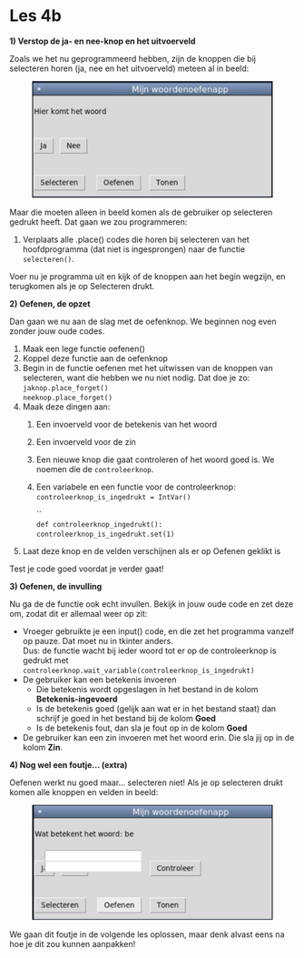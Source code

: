 # Les 4b

**1) Verstop de ja- en nee-knop en het uitvoerveld**

Zoals we het nu geprogrammeerd hebben, zijn de knoppen die bij selecteren horen (ja, nee en het uitvoerveld) meteen al in beeld:

<figure><img src="../../.gitbook/assets/image (1).png" alt=""><figcaption></figcaption></figure>

Maar die moeten alleen in beeld komen als de gebruiker op selecteren gedrukt heeft. Dat gaan we zou programmeren:

1. Verplaats alle .place() codes die horen bij selecteren van het hoofdprogramma (dat niet is ingesprongen) naar de functie `selecteren()`.&#x20;

Voer nu je programma uit en kijk of de knoppen aan het begin wegzijn, en terugkomen als je op Selecteren drukt.

&#x20;**2) Oefenen, de opzet**

Dan gaan we nu aan de slag met de oefenknop. We beginnen nog even zonder jouw oude codes.

1. Maak een lege functie oefenen()
2. Koppel deze functie aan de oefenknop
3. Begin in de functie oefenen met het uitwissen van de knoppen van selecteren, want die hebben we nu niet nodig. Dat doe je zo: \
   `jaknop.place_forget()`\
   `neeknop.place_forget()`
4. Maak deze dingen aan:
   1. Een invoerveld voor de betekenis van het woord&#x20;
   2. Een invoerveld voor de zin
   3. Een nieuwe knop die gaat controleren of het woord goed is. We noemen die de `controleerknop`.
   4.  Een variabele en een functie voor de controleerknop:\
       `controleerknop_is_ingedrukt = IntVar()`

       ``\
       `def controleerknop_ingedrukt():` \
       &#x20;  `controleerknop_is_ingedrukt.set(1)`
5. Laat deze knop en de velden verschijnen als er op Oefenen geklikt is

Test je code goed voordat je verder gaat!

**3) Oefenen, de invulling**

Nu ga de de functie ook echt invullen. Bekijk in jouw oude code en zet deze om, zodat dit er allemaal weer op zit:

* Vroeger gebruikte je een input() code, en die zet het programma vanzelf op pauze. Dat moet nu in tkinter anders. \
  Dus: de functie wacht bij ieder woord tot er op de controleerknop is gedrukt met\
  `controleerknop.wait_variable(controleerknop_is_ingedrukt)`
* De gebruiker kan een betekenis invoeren&#x20;
  * Die betekenis wordt opgeslagen in het bestand in de kolom **Betekenis-ingevoerd**
  * Is de betekenis goed (gelijk aan wat er in het bestand staat) dan schrijf je goed in het bestand bij de kolom **Goed**
  * Is de betekenis fout, dan sla je fout op in de kolom **Goed**
* De gebruiker kan een zin invoeren met het woord erin. Die sla jij op in de kolom **Zin**.

**4) Nog wel een foutje... (extra)**

Oefenen werkt nu goed maar... selecteren niet! Als je op selecteren drukt komen alle knoppen en velden in beeld:

<figure><img src="../../.gitbook/assets/image.png" alt=""><figcaption></figcaption></figure>

We gaan dit foutje in de volgende les oplossen, maar denk alvast eens na hoe je dit zou kunnen aanpakken!&#x20;



